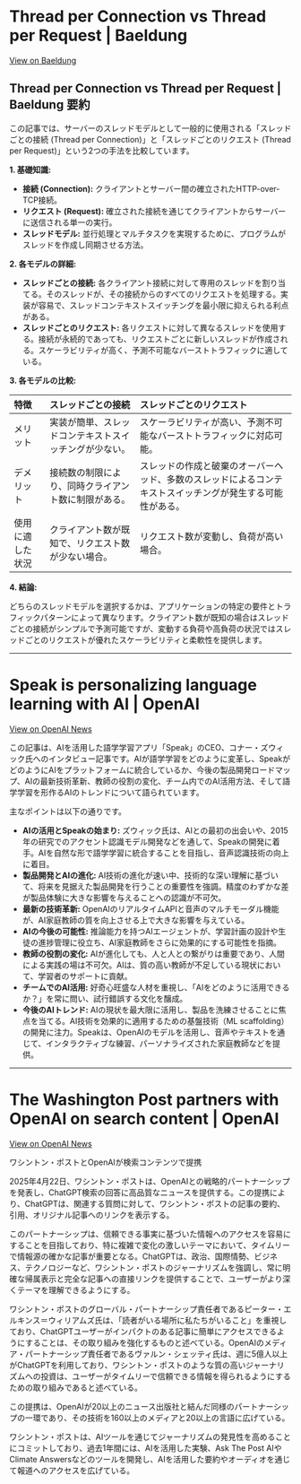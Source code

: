 # Thread per Connection vs Thread per Request | Baeldung

[View on Baeldung](https://feeds.feedblitz.com/~/917132147/0/baeldung~Thread-per-Connection-vs-Thread-per-Request)

## Thread per Connection vs Thread per Request | Baeldung 要約

この記事では、サーバーのスレッドモデルとして一般的に使用される「スレッドごとの接続 (Thread per Connection)」と「スレッドごとのリクエスト (Thread per Request)」という2つの手法を比較しています。

**1. 基礎知識:**

*   **接続 (Connection):** クライアントとサーバー間の確立されたHTTP-over-TCP接続。
*   **リクエスト (Request):** 確立された接続を通じてクライアントからサーバーに送信される単一の実行。
*   **スレッドモデル:** 並行処理とマルチタスクを実現するために、プログラムがスレッドを作成し同期させる方法。

**2. 各モデルの詳細:**

*   **スレッドごとの接続:** 各クライアント接続に対して専用のスレッドを割り当てる。そのスレッドが、その接続からのすべてのリクエストを処理する。実装が容易で、スレッドコンテキストスイッチングを最小限に抑えられる利点がある。
*   **スレッドごとのリクエスト:** 各リクエストに対して異なるスレッドを使用する。接続が永続的であっても、リクエストごとに新しいスレッドが作成される。スケーラビリティが高く、予測不可能なバーストトラフィックに適している。

**3. 各モデルの比較:**

| 特徴                     | スレッドごとの接続                                                                                                  | スレッドごとのリクエスト                                                                                                          |
| :------------------------ | :----------------------------------------------------------------------------------------------------------------- | :--------------------------------------------------------------------------------------------------------------------------------- |
| メリット                | 実装が簡単、スレッドコンテキストスイッチングが少ない。                                                                       | スケーラビリティが高い、予測不可能なバーストトラフィックに対応可能。                                                                |
| デメリット              | 接続数の制限により、同時クライアント数に制限がある。                                                                      | スレッドの作成と破棄のオーバーヘッド、多数のスレッドによるコンテキストスイッチングが発生する可能性がある。                                          |
| 使用に適した状況         | クライアント数が既知で、リクエスト数が少ない場合。                                                                        | リクエスト数が変動し、負荷が高い場合。                                                                                               |

**4. 結論:**

どちらのスレッドモデルを選択するかは、アプリケーションの特定の要件とトラフィックパターンによって異なります。クライアント数が既知の場合はスレッドごとの接続がシンプルで予測可能ですが、変動する負荷や高負荷の状況ではスレッドごとのリクエストが優れたスケーラビリティと柔軟性を提供します。

---
# Speak is personalizing language learning with AI | OpenAI

[View on OpenAI News](https://openai.com/index/speak-connor-zwick)

この記事は、AIを活用した語学学習アプリ「Speak」のCEO、コナー・ズウィック氏へのインタビュー記事です。AIが語学学習をどのように変革し、SpeakがどのようにAIをプラットフォームに統合しているか、今後の製品開発ロードマップ、AIの最新技術革新、教師の役割の変化、チーム内でのAI活用方法、そして語学学習を形作るAIのトレンドについて語られています。

主なポイントは以下の通りです。

*   **AIの活用とSpeakの始まり:** ズウィック氏は、AIとの最初の出会いや、2015年の研究でのアクセント認識モデル開発などを通して、Speakの開発に着手。AIを自然な形で語学学習に統合することを目指し、音声認識技術の向上に着目。
*   **製品開発とAIの進化:** AI技術の進化が速い中、技術的な深い理解に基づいて、将来を見据えた製品開発を行うことの重要性を強調。精度のわずかな差が製品体験に大きな影響を与えることへの認識が不可欠。
*   **最新の技術革新:** OpenAIのリアルタイムAPIと音声のマルチモーダル機能が、AI家庭教師の質を向上させる上で大きな影響を与えている。
*   **AIの今後の可能性:** 推論能力を持つAIエージェントが、学習計画の設計や生徒の進捗管理に役立ち、AI家庭教師をさらに効果的にする可能性を指摘。
*   **教師の役割の変化:** AIが進化しても、人と人との繋がりは重要であり、人間による実践の場は不可欠。AIは、質の高い教師が不足している現状において、学習者のサポートに貢献。
*   **チームでのAI活用:** 好奇心旺盛な人材を重視し、「AIをどのように活用できるか？」を常に問い、試行錯誤する文化を醸成。
*   **今後のAIトレンド:** AIの現状を最大限に活用し、製品を洗練させることに焦点を当てる。AI技術を効果的に適用するための基盤技術（ML scaffolding）の開発に注力。Speakは、OpenAIのモデルを活用し、音声やテキストを通じて、インタラクティブな練習、パーソナライズされた家庭教師などを提供。
---
# The Washington Post partners with OpenAI on search content | OpenAI

[View on OpenAI News](https://openai.com/global-affairs/the-washington-post-partners-with-openai)

ワシントン・ポストとOpenAIが検索コンテンツで提携

2025年4月22日、ワシントン・ポストは、OpenAIとの戦略的パートナーシップを発表し、ChatGPT検索の回答に高品質なニュースを提供する。この提携により、ChatGPTは、関連する質問に対して、ワシントン・ポストの記事の要約、引用、オリジナル記事へのリンクを表示する。

このパートナーシップは、信頼できる事実に基づいた情報へのアクセスを容易にすることを目指しており、特に複雑で変化の激しいテーマにおいて、タイムリーで情報源の確かな記事が重要となる。ChatGPTは、政治、国際情勢、ビジネス、テクノロジーなど、ワシントン・ポストのジャーナリズムを強調し、常に明確な帰属表示と完全な記事への直接リンクを提供することで、ユーザーがより深くテーマを理解できるようにする。

ワシントン・ポストのグローバル・パートナーシップ責任者であるピーター・エルキンス＝ウィリアムズ氏は、「読者がいる場所に私たちがいること」を重視しており、ChatGPTユーザーがインパクトのある記事に簡単にアクセスできるようにすることは、その取り組みを強化するものと述べている。OpenAIのメディア・パートナーシップ責任者であるヴァルン・シェッティ氏は、週に5億人以上がChatGPTを利用しており、ワシントン・ポストのような質の高いジャーナリズムへの投資は、ユーザーがタイムリーで信頼できる情報を得られるようにするための取り組みであると述べている。

この提携は、OpenAIが20以上のニュース出版社と結んだ同様のパートナーシップの一環であり、その技術を160以上のメディアと20以上の言語に広げている。

ワシントン・ポストは、AIツールを通じてジャーナリズムの発見性を高めることにコミットしており、過去1年間には、AIを活用した実験、Ask The Post AIやClimate Answersなどのツールを開発し、AIを活用した要約やオーディオを通じて報道へのアクセスを広げている。
